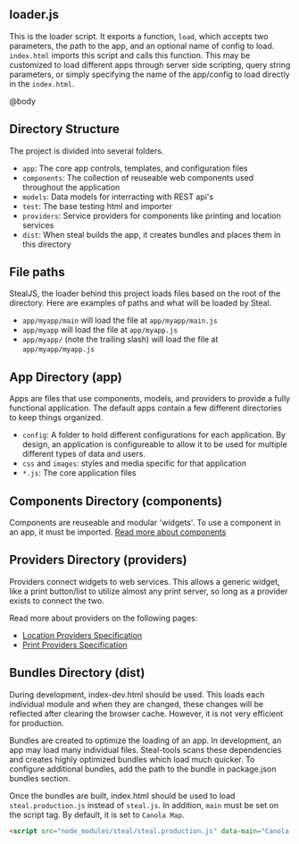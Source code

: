 <!--
@page guides Getting Started
@parent Home
@link ./components.html Components
@group guides.administer Administer
@group guides.developing Develop
@group guides.configure Configure
-->

## loader.js

This is the loader script. It exports a function, `load`, which accepts two parameters, the path to the app, and an optional name of config to load. `index.html` imports this script and calls this function. This may be customized to load different apps through server side scripting, query string parameters, or simply specifying the name of the app/config to load directly in the `index.html`.

@body

## Directory Structure
The project is divided into several folders.
* `app`: The core app controls, templates, and configuration files
* `components`: The collection of reuseable web components used throughout the application
* `models`: Data models for interracting with REST api's
* `test`: The base testing html and importer
* `providers`: Service providers for components like printing and location services
* `dist`: When steal builds the app, it creates bundles and places them in this directory

## File paths
StealJS, the loader behind this project loads files based on the root of the directory. Here are examples of paths and what will be loaded by Steal.

- `app/myapp/main` will load the file at `app/myapp/main.js`
- `app/myapp` will load the file at `app/myapp.js`
- `app/myapp/` (note the trailing slash) will load the file at `app/myapp/myapp.js`

## App Directory (app)

Apps are files that use components, models, and providers to provide a fully functional application. The default apps contain a few different directories to keep things organized.

 - `config`: A folder to hold different configurations for each application. By design, an application is configureable to allow it to be used for multiple different types of data and users.
 - `css` and `images`: styles and media specific for that application
 - `*.js`: The core application files

## Components Directory (components)

Components are reuseable and modular 'widgets'. To use a component in an app, it must be imported.
[Read more about components](guides.developing.components)

## Providers Directory (providers)

Providers connect widgets to web services. This allows a generic widget, like a print button/list to utilize almost any print server, so long as a provider exists to connect the two.

Read more about providers on the following pages:
- [Location Providers Specification]( providers.locationProvider)
- [Print Providers Specification](providers.printProvider)

## Bundles Directory (dist)

During development, index-dev.html should be used. This loads each individual module and when they are changed, these changes will be reflected after clearing the browser cache. However, it is not very efficient for production.

Bundles are created to optimize the loading of an app. In development, an app may load many individual files. Steal-tools scans these dependencies and creates highly optimized bundles which load much quicker. To configure additional bundles, add the path to the bundle in package.json bundles section.

Once the bundles are built, index.html should be used to load `steal.production.js` instead of `steal.js`. In addition, `main` must be set on the script tag. By default, it is set to `Canola Map`.

```html
<script src="node_modules/steal/steal.production.js" data-main="Canola Map"></script>
```
